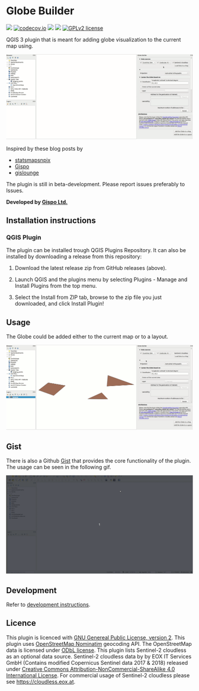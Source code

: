 Globe Builder
=============
![](https://github.com/GispoCoding/GlobeBuilder/workflows/Tests/badge.svg)
[![codecov.io](https://codecov.io/github/GispoCoding/GlobeBuilder/coverage.svg?branch=master)](https://codecov.io/github/GispoCoding/GlobeBuilder?branch=master)
![](https://github.com/GispoCoding/GlobeBuilder/workflows/Release/badge.svg)
![](https://github.com/GispoCoding/GlobeBuilder/workflows/Translations/badge.svg)
[![GPLv2 license](https://img.shields.io/badge/License-GPLv2-blue.svg)](https://www.gnu.org/licenses/old-licenses/gpl-2.0.en.html)

QGIS 3 plugin that is meant for adding globe visualization to the current map using.

![Plugin in action](/images/screenshots/geocoding1.gif?raw=true "Plugin in action")

Inspired by these blog posts by 
* [statsmapsnpix](http://www.statsmapsnpix.com/2019/09/globe-projections-and-insets-in-qgis.html)
* [Gispo](https://www.gispo.fi/en/blog/the-power-of-community-30daymapchallenge/)
* [gislounge](https://www.gislounge.com/how-to-use-the-equal-earth-projection-using-qgis-on-the-mac/)


The plugin is still in beta-development. Please report issues preferably to Issues.

**Developed by [Gispo Ltd.](https://www.gispo.fi/en/home/)**

## Installation instructions
### QGIS Plugin
The plugin can be installed trough QGIS Plugins Repository. It can also be installed by downloading a release from this 
repository:

1. Download the latest release zip from GitHub releases (above).

2. Launch QGIS and the plugins menu by selecting Plugins - Manage and Install Plugins from the top menu.

3. Select the Install from ZIP tab, browse to the zip file you just downloaded, and click Install Plugin!


## Usage

The Globe could be added either to the current map or to a layout.

![Plugin in layout mode](/images/screenshots/layout1.gif?raw=true "Plugin in layout mode")

## Gist
There is also a Github [Gist](https://gist.github.com/Joonalai/7b8693ef904df75cb15cb9af0e82c032) that 
provides the core functionality of the plugin. The usage can be seen in the following gif.

![Gist in action](/images/screenshots/globe_view_gist.gif?raw=true "Gist in action")


## Development

Refer to [development instructions](docs/development.md).

## Licence

This plugin is licenced with [GNU Genereal Public License, version 2](https://www.gnu.org/licenses/old-licenses/gpl-2.0.en.html).
This plugin uses <a href="https://wiki.openstreetmap.org/wiki/Nominatim">OpenStreetMap Nominatim</a> geocoding API. 
The OpenStreetMap data is licensed under <a href="https://opendatacommons.org/licenses/odbl/">ODbL license</a>. 
This plugin lists Sentinel-2 cloudless as an optional data source. Sentinel-2 cloudless data by
by EOX IT Services GmbH (Contains modified Copernicus Sentinel data 2017 & 2018) released under 
[Creative Commons Attribution-NonCommercial-ShareAlike 4.0 International License](https://creativecommons.org/licenses/by-nc-sa/4.0/). 
For commercial usage of Sentinel-2 cloudless please see https://cloudless.eox.at.
